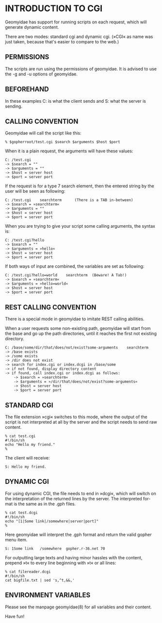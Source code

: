 # INTRODUCTION TO CGI

Geomyidae has  support for running  scripts on each request,  which will
generate dynamic content.

There are two modes: standard cgi  and dynamic cgi. (»CGI« as name was
just taken, because that's easier to compare to the web.)


## PERMISSIONS

The scripts are run using the permissions of geomyidae. It is advised to
use the -g and -u options of geomyidae.


## BEFOREHAND

In these examples C: is what the  client sends and S: what the server is
sending.


## CALLING CONVENTION

Geomyidae will call the script like this:

	% $gopherroot/test.cgi $search $arguments $host $port

When it is a plain request, the arguments will have these values:

	C: /test.cgi
	-> $search = ""
	-> $arguments = ""
	-> $host = server host
	-> $port = server port

If the request is for a type 7 search element, then the entered string by
the user will be seen as following:

	C: /test.cgi	searchterm		(There is a TAB in-between)
	-> $search = »searchterm«
	-> $arguments = ""
	-> $host = server host
	-> $port = server port

When you are trying to give your script some calling arguments, the syntax
is:

	C: /test.cgi?hello
	-> $search = ""
	-> $arguments = »hello«
	-> $host = server host
	-> $port = server port

If both ways of input are combined, the variables are set as following:

	C: /test.cgi?hello=world	searchterm	(Beware! A Tab!)
	-> $search = »searchterm«
	-> $arguments = »hello=world«
	-> $host = server host
	-> $port = server port

## REST CALLING CONVENTION

There is a special mode in geomyidae to imitate REST calling abilities.

When a user requests some non-existing path, geomyidae will start from
the base and go up the path directories, until it reaches the first not
existing directory.

	C: /base/some/dir/that/does/not/exist?some-arguments	searchterm
	-> /base exists
	-> /some exists
	-> /dir does not exist
	-> search for index.cgi or index.dcgi in /base/some
	-> if not found, display directory content
	-> if found, call index.cgi or index.dcgi as follows:
		-> $search = »searchterm«
		-> $arguments = »/dir/that/does/not/exist?some-arguments«
		-> $host = server host
		-> $port = server port

## STANDARD CGI

The file  extension »cgi« switches to  this mode, where the  output of
the script is not interpreted at all  by the server and the script needs
to send raw content.

	% cat test.cgi
	#!/bin/sh
	echo "Hello my friend."
	%

The client will receive:

	S: Hello my friend.


## DYNAMIC CGI

For using  dynamic CGI, the  file needs to  end in »dcgi«,  which will
switch on  the interpretation of the  returned lines by the  server. The
interpreted for- mat is the same as in the .gph files.

	% cat test.dcgi
	#!/bin/sh
	echo "[1|Some link|/somewhere|server|port]"
	%

Here  geomyidae will  interpret the  .gph format  and return  the valid
gopher menu item.

	S: 1Some link	/somewhere	gopher.r-36.net	70

For outputting  large texts and  having minor hassles with  the content,
prepend »t« to every line beginning with »t« or all lines:

	% cat filereader.dcgi
	#!/bin/sh
	cat bigfile.txt | sed 's,^t,&&,'

## ENVIRONMENT VARIABLES

Please see the manpage geomyidae(8) for all variables and their content.


Have fun!


